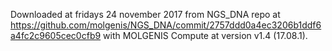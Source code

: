 Downloaded at fridays 24 november 2017 from NGS_DNA repo at https://github.com/molgenis/NGS_DNA/commit/2757ddd0a4ec3206b1ddf6a4fc2c9605cec0cfb9 with MOLGENIS Compute at version v1.4 (17.08.1).  
